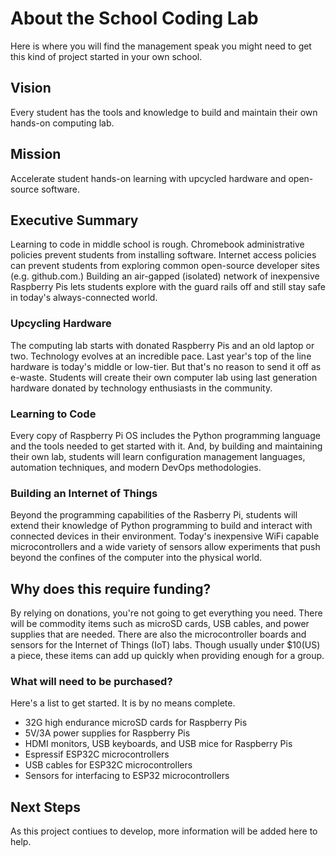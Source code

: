 # About the School Coding Lab
Here is where you will find the management speak you might need to get this kind of project started in your own school.

## Vision
Every student has the tools and knowledge to build and maintain their own hands-on computing lab.

## Mission
Accelerate student hands-on learning with upcycled hardware and open-source software.

## Executive Summary
Learning to code in middle school is rough. Chromebook administrative policies prevent students from installing software. Internet access policies can prevent students from exploring common open-source developer sites (e.g. github.com.) Building an air-gapped (isolated) network of inexpensive Raspberry Pis lets students explore with the guard rails off and still stay safe in today's always-connected world.

### Upcycling Hardware
The computing lab starts with donated Raspberry Pis and an old laptop or two. Technology evolves at an incredible pace. Last year's top of the line hardware is today's middle or low-tier. But that's no reason to send it off as e-waste. Students will create their own computer lab using last generation hardware donated by technology enthusiasts in the community.

### Learning to Code
Every copy of Raspberry Pi OS includes the Python programming language and the tools needed to get started with it. And, by building and maintaining their own lab, students will learn configuration management languages, automation techniques, and modern DevOps methodologies.

### Building an Internet of Things
Beyond the programming capabilities of the Rasberry Pi, students will extend their knowledge of Python programming to build and interact with connected devices in their environment. Today's inexpensive WiFi capable microcontrollers and a wide variety of sensors allow experiments that push beyond the confines of the computer into the physical world.

## Why does this require funding?
By relying on donations, you're not going to get everything you need. There will be commodity items such as microSD cards, USB cables, and power supplies that are needed. There are also the microcontroller boards and sensors for the Internet of Things (IoT) labs. Though usually under $10(US) a piece, these items can add up quickly when providing enough for a group.

### What will need to be purchased?
Here's a list to get started. It is by no means complete.
* 32G high endurance microSD cards for Raspberry Pis
* 5V/3A power supplies for Raspberry Pis
* HDMI monitors, USB keyboards, and USB mice for Raspberry Pis
* Espressif ESP32C microcontrollers
* USB cables for ESP32C microcontrollers
* Sensors for interfacing to ESP32 microcontrollers

## Next Steps
As this project contiues to develop, more information will be added here to help.
